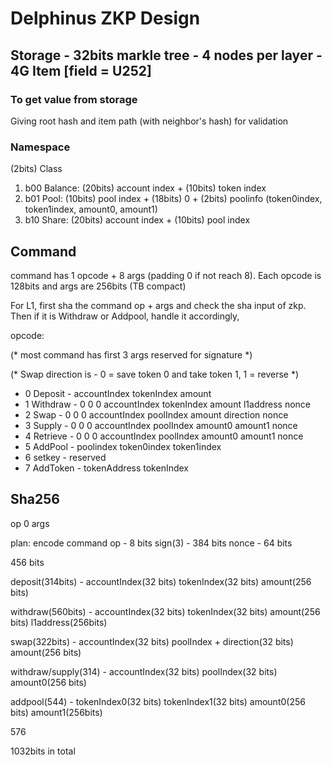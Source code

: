 # Delphinus ZKP Design

## Storage - 32bits markle tree - 4 nodes per layer - 4G Item [field = U252]

### To get value from storage

Giving root hash and item path (with neighbor's hash) for validation

### Namespace
(2bits) Class

1. b00 Balance: (20bits) account index + (10bits) token index
2. b01 Pool: (10bits) pool index + (18bits) 0 + (2bits) poolinfo (token0index, token1index, amount0, amount1)
3. b10 Share: (20bits) account index + (10bits) pool index


## Command
command has 1 opcode + 8 args (padding 0 if not reach 8).
Each opcode is 128bits and args are 256bits (TB compact)

For L1, first sha the command op + args and check the sha input of zkp.
Then if it is Withdraw or Addpool, handle it accordingly, 

opcode:

(* most command has first 3 args reserved for signature *)

(* Swap direction is - 0 = save token 0 and take token 1, 1 = reverse *)

* 0 Deposit  - accountIndex tokenIndex amount
* 1 Withdraw - 0 0 0 accountIndex tokenIndex amount l1address nonce
* 2 Swap     - 0 0 0 accountIndex poolIndex amount direction nonce
* 3 Supply   - 0 0 0 accountIndex poolIndex amount0 amount1 nonce
* 4 Retrieve - 0 0 0 accountIndex poolIndex amount0 amount1 nonce
* 5 AddPool  - poolindex token0index token1index
* 6 setkey   - reserved
* 7 AddToken - tokenAddress tokenIndex

## Sha256
op 0 args


plan: encode command
op - 8 bits
sign(3) - 384 bits
nonce - 64 bits

456 bits

deposit(314bits) - accountIndex(32 bits) tokenIndex(32 bits) amount(256 bits)

withdraw(560bits) - accountIndex(32 bits) tokenIndex(32 bits) amount(256 bits) l1address(256bits)

swap(322bits) - accountIndex(32 bits) poolIndex + direction(32 bits) amount(256 bits) 

withdraw/supply(314) - accountIndex(32 bits) poolIndex(32 bits) amount0(256 bits)

addpool(544) - tokenIndex0(32 bits) tokenIndex1(32 bits) amount0(256 bits) amount1(256bits)

576

1032bits in total
